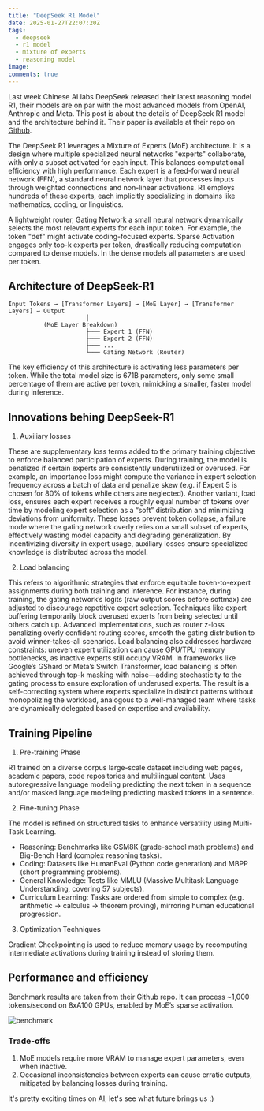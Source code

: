 ```yaml
---
title: "DeepSeek R1 Model"
date: 2025-01-27T22:07:20Z
tags:
  - deepseek
  - r1 model
  - mixture of experts
  - reasoning model
image:
comments: true
---
```


Last week Chinese AI labs DeepSeek released their latest reasoning model R1, their models are on par with the most advanced models from OpenAI, Anthropic and Meta. This post is about the details of DeepSeek R1 model and the architecture behind it. Their paper is available at their repo on [Github](https://github.com/deepseek-ai/DeepSeek-R1).

The DeepSeek R1 leverages a Mixture of Experts (MoE) architecture. It is a design where multiple specialized neural networks "experts" collaborate, with only a subset activated for each input. This balances computational efficiency with high performance. Each expert is a feed-forward neural network (FFN), a standard neural network layer that processes inputs through weighted connections and non-linear activations. R1 employs hundreds of these experts, each implicitly specializing in domains like mathematics, coding, or linguistics.

A lightweight router, Gating Network a small neural network dynamically selects the most relevant experts for each input token. For example, the token "def" might activate coding-focused experts. Sparse Activation engages only top-k experts per token, drastically reducing computation compared to dense models. In the dense models all parameters are used per token.

## Architecture of DeepSeek-R1

```shell
Input Tokens → [Transformer Layers] → [MoE Layer] → [Transformer Layers] → Output  
                      │  
          (MoE Layer Breakdown)  
                      ├─── Expert 1 (FFN)  
                      ├─── Expert 2 (FFN)  
                      ├─── ...  
                      └─── Gating Network (Router)
```

The key efficiency of this architecture is activating less parameters per token. While the total model size is 671B parameters, only some small percentage of them are active per token, mimicking a smaller, faster model during inference.

## Innovations behing DeepSeek-R1

1. Auxiliary losses

These are supplementary loss terms added to the primary training objective to enforce balanced participation of experts. During training, the model is penalized if certain experts are consistently underutilized or overused. For example, an importance loss might compute the variance in expert selection frequency across a batch of data and penalize skew (e.g. if Expert 5 is chosen for 80% of tokens while others are neglected). Another variant, load loss, ensures each expert receives a roughly equal number of tokens over time by modeling expert selection as a “soft” distribution and minimizing deviations from uniformity. These losses prevent token collapse, a failure mode where the gating network overly relies on a small subset of experts, effectively wasting model capacity and degrading generalization. By incentivizing diversity in expert usage, auxiliary losses ensure specialized knowledge is distributed across the model.

2. Load balancing

This refers to algorithmic strategies that enforce equitable token-to-expert assignments during both training and inference. For instance, during training, the gating network’s logits (raw output scores before softmax) are adjusted to discourage repetitive expert selection. Techniques like expert buffering temporarily block overused experts from being selected until others catch up. Advanced implementations, such as router z-loss penalizing overly confident routing scores, smooth the gating distribution to avoid winner-takes-all scenarios. Load balancing also addresses hardware constraints: uneven expert utilization can cause GPU/TPU memory bottlenecks, as inactive experts still occupy VRAM. In frameworks like Google’s GShard or Meta’s Switch Transformer, load balancing is often achieved through top-k masking with noise—adding stochasticity to the gating process to ensure exploration of underused experts. The result is a self-correcting system where experts specialize in distinct patterns without monopolizing the workload, analogous to a well-managed team where tasks are dynamically delegated based on expertise and availability.

## Training Pipeline

1. Pre-training Phase

R1 trained on a diverse corpus large-scale dataset including web pages, academic papers, code repositories and multilingual content. Uses autoregressive language modeling predicting the next token in a sequence and/or masked language modeling predicting masked tokens in a sentence.

2. Fine-tuning Phase

The model is refined on structured tasks to enhance versatility using Multi-Task Learning.

- Reasoning: Benchmarks like GSM8K (grade-school math problems) and Big-Bench Hard (complex reasoning tasks).
- Coding: Datasets like HumanEval (Python code generation) and MBPP (short programming problems).
- General Knowledge: Tests like MMLU (Massive Multitask Language Understanding, covering 57 subjects).
- Curriculum Learning: Tasks are ordered from simple to complex (e.g. arithmetic → calculus → theorem proving), mirroring human educational progression.

3. Optimization Techniques

Gradient Checkpointing is used to reduce memory usage by recomputing intermediate activations during training instead of storing them.

## Performance and efficiency

Benchmark results are taken from their Github repo. It can process ~1,000 tokens/second on 8xA100 GPUs, enabled by MoE’s sparse activation.

![benchmark](/images/post_pics/deepseek-r1-model/benchmark.jpg)

### Trade-offs

1. MoE models require more VRAM to manage expert parameters, even when inactive.
2. Occasional inconsistencies between experts can cause erratic outputs, mitigated by balancing losses during training.

It's pretty exciting times on AI, let's see what future brings us :)
